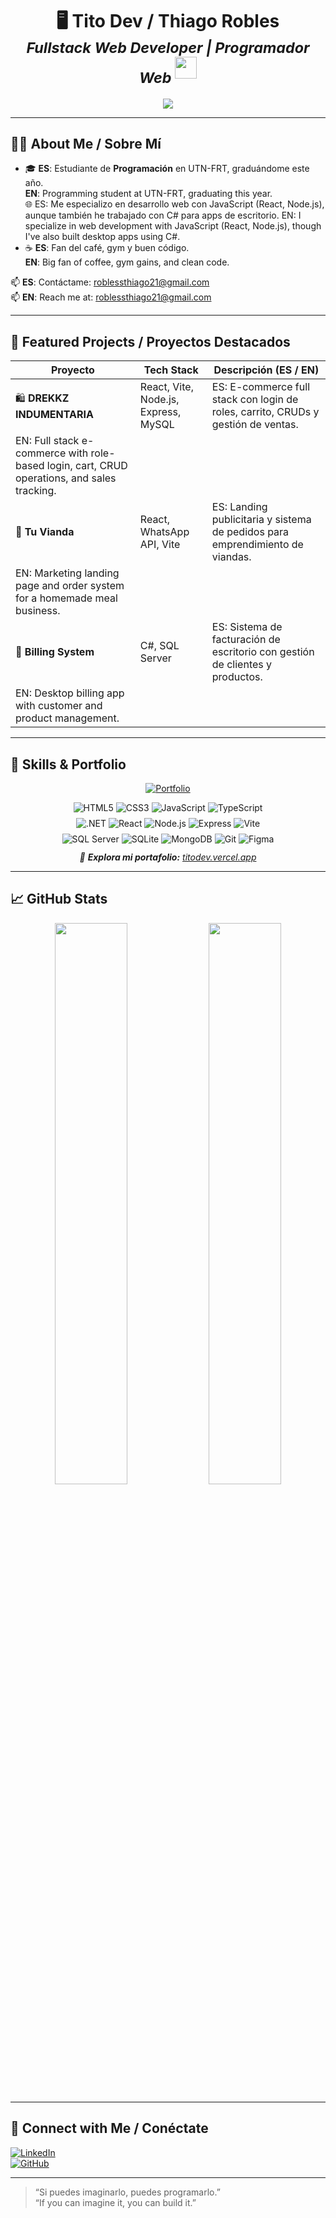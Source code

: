 <!-- ===========================
     👋 HI / HOLA 
=========================== -->

<h1 align="center">
  <b>🖥️ Tito Dev / Thiago Robles</b>  
  <br>
  <sub>  
    <i>Fullstack Web Developer | Programador Web</i>  
  </sub>
  <img src="https://media.giphy.com/media/hvRJCLFzcasrR4ia7z/giphy.gif" width="35">
</h1>

<p align="center">
  <a href="https://readme-typing-svg.herokuapp.com?font=Fira+Code&weight=600&color=00FFFF&size=25&center=true&vCenter=true&width=700&height=100&lines=SI+PUEDES+IMAGINARLO,+PUEDES+PROGRAMARLO;IF+YOU+CAN+IMAGINE+IT,+YOU+CAN+BUILD+IT">
    <img src="https://readme-typing-svg.herokuapp.com?font=Fira+Code&weight=600&color=00FFFF&size=25&center=true&vCenter=true&width=700&height=100&lines=SI+PUEDES+IMAGINARLO,+PUEDES+PROGRAMARLO;IF+YOU+CAN+IMAGINE+IT,+YOU+CAN+BUILD+IT">
  </a>
</p>

---

## 🧑‍💼 About Me / Sobre Mí

- 🎓 **ES**: Estudiante de **Programación** en UTN-FRT, graduándome este año.  
  **EN**: Programming student at UTN-FRT, graduating this year.  
🌐 ES: Me especializo en desarrollo web con JavaScript (React, Node.js), aunque también he trabajado con C# para apps de escritorio.
EN: I specialize in web development with JavaScript (React, Node.js), though I've also built desktop apps using C#.
- ☕ **ES**: Fan del café, gym y buen código.  
  **EN**: Big fan of coffee, gym gains, and clean code.

📫 **ES**: Contáctame: [roblessthiago21@gmail.com](mailto:roblessthiago21@gmail.com)  
📫 **EN**: Reach me at: [roblessthiago21@gmail.com](mailto:roblessthiago21@gmail.com)

---

## 🚀 Featured Projects / Proyectos Destacados

| Proyecto                                                                                    | Tech Stack                           | Descripción (ES / EN)                                                             |
| ------------------------------------------------------------------------------------------- | ------------------------------------ | --------------------------------------------------------------------------------- |
| 🛍️ **DREKKZ INDUMENTARIA**                                                                 | React, Vite, Node.js, Express, MySQL | ES: E-commerce full stack con login de roles, carrito, CRUDs y gestión de ventas. |
| EN: Full stack e-commerce with role-based login, cart, CRUD operations, and sales tracking. |                                      |                                                                                   |
| 🍱 **Tu Vianda**                                                                            | React, WhatsApp API, Vite            | ES: Landing publicitaria y sistema de pedidos para emprendimiento de viandas.     |
| EN: Marketing landing page and order system for a homemade meal business.                   |                                      |                                                                                   |
| 💼 **Billing System**                                                                       | C#, SQL Server                       | ES: Sistema de facturación de escritorio con gestión de clientes y productos.     |
| EN: Desktop billing app with customer and product management.                               |                                      |                                                                                   |

---

## 🚀 Skills & Portfolio

<p align="center">
  <a href="https://titodev.vercel.app" target="_blank" title="Mi Portfolio Web">
    <img src="https://img.shields.io/badge/PORTFOLIO-Visitar✔️-blue?style=for-the-badge&logo=google-chrome" alt="Portfolio">
  </a>
</p>

<div align="center">
  <!-- Languages -->
  <img src="https://img.shields.io/badge/HTML5-E34F26?style=for-the-badge&logo=html5" alt="HTML5"/>
  <img src="https://img.shields.io/badge/CSS3-1572B6?style=for-the-badge&logo=css3" alt="CSS3"/>
  <img src="https://img.shields.io/badge/JavaScript-323330?style=for-the-badge&logo=javascript" alt="JavaScript"/>
  <img src="https://img.shields.io/badge/TypeScript-007ACC?style=for-the-badge&logo=typescript" alt="TypeScript"/>
 
</div>

<div align="center" style="margin-top: 8px;">
  <!-- Frameworks & Tools -->
  <img src="https://img.shields.io/badge/.NET-5C2D91?style=for-the-badge&logo=.net" alt=".NET"/>
  <img src="https://img.shields.io/badge/React-%2361DAFB?style=for-the-badge&logo=react" alt="React"/>
  <img src="https://img.shields.io/badge/Node.js-339933?style=for-the-badge&logo=node.js" alt="Node.js"/>
  <img src="https://img.shields.io/badge/Express.js-404d59?style=for-the-badge&logo=express" alt="Express"/>
  <img src="https://img.shields.io/badge/Vite-%23646CFF?style=for-the-badge&logo=vite" alt="Vite"/>
</div>

<div align="center" style="margin-top: 8px;">
  <!-- Databases & Misc -->
  <img src="https://img.shields.io/badge/SQL%20Server-CC2927?style=for-the-badge&logo=microsoft%20sql%20server" alt="SQL Server"/>
  <img src="https://img.shields.io/badge/SQLite-%2307405e?style=for-the-badge&logo=sqlite" alt="SQLite"/>
  <img src="https://img.shields.io/badge/MongoDB-%234ea94b?style=for-the-badge&logo=mongodb" alt="MongoDB"/>
  <img src="https://img.shields.io/badge/Git-F05032?style=for-the-badge&logo=git" alt="Git"/>
  <img src="https://img.shields.io/badge/Figma-F24E1E?style=for-the-badge&logo=figma" alt="Figma"/>
</div>

<p align="center" style="margin-top: 12px; font-style:italic;">
  🚀 <strong>Explora mi portafolio:</strong> <a href="https://titodev.vercel.app" target="_blank">titodev.vercel.app</a>
</p>

---

## 📈 GitHub Stats

<p align="center">
  <img src="https://github-readme-stats.vercel.app/api?username=T1T0Dev&show_icons=true&theme=tokyonight&hide_title=true" width="48%"/>
  <img src="https://github-readme-stats.vercel.app/api/top-langs/?username=T1T0Dev&layout=compact&theme=tokyonight" width="48%"/>
</p>

---

## 📱 Connect with Me / Conéctate

[![LinkedIn](https://img.shields.io/badge/LinkedIn-%230077B5?style=for-the-badge&logo=linkedin)](https://www.linkedin.com/in/tito-dev/)  
[![GitHub](https://img.shields.io/badge/GitHub-181717?style=for-the-badge&logo=github)](https://github.com/T1T0Dev)

---

> “Si puedes imaginarlo, puedes programarlo.”  
> “If you can imagine it, you can build it.”
